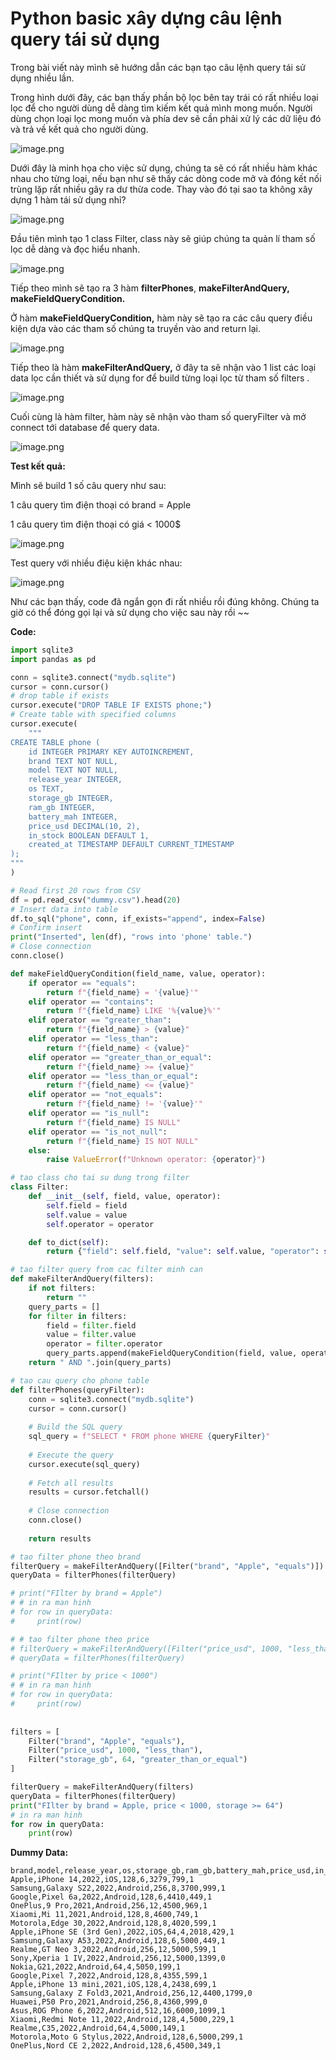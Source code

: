 # Python basic xây dựng câu lệnh query tái sử dụng

Trong bài viết này mình sẽ hướng dẫn các bạn tạo câu lệnh query tái sử dụng nhiều lần.

Trong hình dưới đây, các bạn thấy phần bộ lọc bên tay trái có rất nhiều loại lọc để cho người dùng dễ dàng tìm kiếm kết quả mình mong muốn. Người dùng chọn loại lọc mong muốn và phía dev sẽ cần phải xử lý các dữ liệu đó và trả về kết quả cho người dùng.

![image.png](attachment:df95ec11-3853-4779-916e-26d9c103f463:image.png)

Dưới đây là minh họa cho việc sử dụng, chúng ta sẽ có rất nhiều hàm khác nhau cho từng loại, nếu bạn như sẽ thấy các dòng code mở và đóng kết nối trùng lặp rất nhiều gây ra dư thừa code. Thay vào đó tại sao ta không xây dựng 1 hàm tái sử dụng nhỉ?

![image.png](attachment:0ee078b4-1df3-4877-8ed7-0b720d82c624:image.png)

Đầu tiên mình tạo 1 class Filter, class này sẽ giúp chúng ta quản lí tham số lọc dễ dàng và đọc hiểu nhanh.

![image.png](attachment:2154c5d2-c40f-4b23-9ea8-7ebcc7edc4a3:image.png)

Tiếp theo mình sẽ tạo ra 3 hàm **filterPhones**, **makeFilterAndQuery, makeFieldQueryCondition.**

Ở hàm **makeFieldQueryCondition,** hàm này sẽ tạo ra các câu query điều kiện dựa vào các tham số chúng ta truyền vào and return lại.

![image.png](attachment:7b5ddab9-52b6-4e58-ba0b-39b48e446d5f:image.png)

Tiếp theo là hàm **makeFilterAndQuery,** ở đây ta sẽ nhận vào 1 list các loại data lọc cần thiết và sử dụng for để build từng loại lọc từ tham số filters .

![image.png](attachment:367e19a7-e29e-4d61-80d7-05617289889b:image.png)

Cuối cùng là hàm filter, hàm này sẽ nhận vào tham số queryFilter và mở connect tới database để query data.

![image.png](attachment:aa6f4087-8bd7-4fb9-9304-409175c8d215:image.png)

**Test kết quả:**

Mình sẽ build 1 số câu query như sau:

1 câu query tìm điện thoại có brand = Apple

1 câu query tìm điện thoại có giá < 1000$

![image.png](attachment:25d4a96b-aae0-42ba-b7a4-dc75dd8a4a1b:image.png)

Test query với nhiều điệu kiện khác nhau:

![image.png](attachment:49a55727-68b4-494b-b148-8589ab338037:image.png)

Như các bạn thấy, code đã ngắn gọn đi rất nhiều rồi đúng không. Chúng ta giờ có thể đóng gọi lại và sử dụng cho việc sau này rồi ~~

**Code:**

```python
import sqlite3
import pandas as pd

conn = sqlite3.connect("mydb.sqlite")
cursor = conn.cursor()
# drop table if exists
cursor.execute("DROP TABLE IF EXISTS phone;")
# Create table with specified columns
cursor.execute(
    """
CREATE TABLE phone (
    id INTEGER PRIMARY KEY AUTOINCREMENT,
    brand TEXT NOT NULL,
    model TEXT NOT NULL,
    release_year INTEGER,
    os TEXT,
    storage_gb INTEGER,
    ram_gb INTEGER,
    battery_mah INTEGER,
    price_usd DECIMAL(10, 2),
    in_stock BOOLEAN DEFAULT 1,
    created_at TIMESTAMP DEFAULT CURRENT_TIMESTAMP
);
"""
)

# Read first 20 rows from CSV
df = pd.read_csv("dummy.csv").head(20)
# Insert data into table
df.to_sql("phone", conn, if_exists="append", index=False)
# Confirm insert
print("Inserted", len(df), "rows into 'phone' table.")
# Close connection
conn.close()

def makeFieldQueryCondition(field_name, value, operator):
    if operator == "equals":
        return f"{field_name} = '{value}'"
    elif operator == "contains":
        return f"{field_name} LIKE '%{value}%'"
    elif operator == "greater_than":
        return f"{field_name} > {value}"
    elif operator == "less_than":
        return f"{field_name} < {value}"
    elif operator == "greater_than_or_equal":
        return f"{field_name} >= {value}"
    elif operator == "less_than_or_equal":
        return f"{field_name} <= {value}"
    elif operator == "not_equals":
        return f"{field_name} != '{value}'"
    elif operator == "is_null":
        return f"{field_name} IS NULL"
    elif operator == "is_not_null":
        return f"{field_name} IS NOT NULL"
    else:
        raise ValueError(f"Unknown operator: {operator}")

# tao class cho tai su dung trong filter
class Filter:
    def __init__(self, field, value, operator):
        self.field = field
        self.value = value
        self.operator = operator

    def to_dict(self):
        return {"field": self.field, "value": self.value, "operator": self.operator}

# tao filter query from cac filter minh can
def makeFilterAndQuery(filters):
    if not filters:
        return ""
    query_parts = []
    for filter in filters:
        field = filter.field
        value = filter.value
        operator = filter.operator
        query_parts.append(makeFieldQueryCondition(field, value, operator))
    return " AND ".join(query_parts)

# tao cau query cho phone table
def filterPhones(queryFilter):
    conn = sqlite3.connect("mydb.sqlite")
    cursor = conn.cursor()
    
    # Build the SQL query
    sql_query = f"SELECT * FROM phone WHERE {queryFilter}"
    
    # Execute the query
    cursor.execute(sql_query)
    
    # Fetch all results
    results = cursor.fetchall()
    
    # Close connection
    conn.close()
    
    return results

# tao filter phone theo brand
filterQuery = makeFilterAndQuery([Filter("brand", "Apple", "equals")])
queryData = filterPhones(filterQuery)

# print("FIlter by brand = Apple")
# # in ra man hinh
# for row in queryData:
#     print(row)

# # tao filter phone theo price
# filterQuery = makeFilterAndQuery([Filter("price_usd", 1000, "less_than")])
# queryData = filterPhones(filterQuery)   

# print("FIlter by price < 1000")
# # in ra man hinh
# for row in queryData:
#     print(row)
    
    
filters = [
    Filter("brand", "Apple", "equals"),
    Filter("price_usd", 1000, "less_than"),
    Filter("storage_gb", 64, "greater_than_or_equal")
]

filterQuery = makeFilterAndQuery(filters)
queryData = filterPhones(filterQuery)
print("FIlter by brand = Apple, price < 1000, storage >= 64")
# in ra man hinh
for row in queryData:
    print(row)

```

**Dummy Data:**

```
brand,model,release_year,os,storage_gb,ram_gb,battery_mah,price_usd,in_stock
Apple,iPhone 14,2022,iOS,128,6,3279,799,1
Samsung,Galaxy S22,2022,Android,256,8,3700,999,1
Google,Pixel 6a,2022,Android,128,6,4410,449,1
OnePlus,9 Pro,2021,Android,256,12,4500,969,1
Xiaomi,Mi 11,2021,Android,128,8,4600,749,1
Motorola,Edge 30,2022,Android,128,8,4020,599,1
Apple,iPhone SE (3rd Gen),2022,iOS,64,4,2018,429,1
Samsung,Galaxy A53,2022,Android,128,6,5000,449,1
Realme,GT Neo 3,2022,Android,256,12,5000,599,1
Sony,Xperia 1 IV,2022,Android,256,12,5000,1399,0
Nokia,G21,2022,Android,64,4,5050,199,1
Google,Pixel 7,2022,Android,128,8,4355,599,1
Apple,iPhone 13 mini,2021,iOS,128,4,2438,699,1
Samsung,Galaxy Z Fold3,2021,Android,256,12,4400,1799,0
Huawei,P50 Pro,2021,Android,256,8,4360,999,0
Asus,ROG Phone 6,2022,Android,512,16,6000,1099,1
Xiaomi,Redmi Note 11,2022,Android,128,4,5000,229,1
Realme,C35,2022,Android,64,4,5000,149,1
Motorola,Moto G Stylus,2022,Android,128,6,5000,299,1
OnePlus,Nord CE 2,2022,Android,128,6,4500,349,1
```

